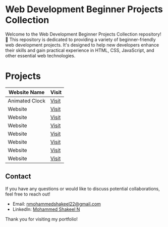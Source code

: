 Web Development Beginner Projects Collection
=====================================================

Welcome to the Web Development Beginner Projects Collection repository! 🎉 This repository is dedicated to providing a variety of beginner-friendly web development projects. It's designed to help new developers enhance their skills and gain practical experience in HTML, CSS, JavaScript, and other essential web technologies.

# Projects

| Website Name     | Visit                   |
|------------------|------------------------|
| Animated Clock  | [Visit](https://shakeel-storage.github.io/Animate_Clock/) |
| Website   | [Visit]([https://www.example2.com](https://shakeel-storage.github.io/API_github/)) |
| Website   | [Visit]([https://www.example2.com](https://shakeel-storage.github.io/Ball_Game/)) |
| Website   | [Visit]([https://www.example2.com](https://shakeel-storage.github.io/Black_VPN/)) |
| Website   | [Visit]([https://www.example2.com](https://shakeel-storage.github.io/Calculator/)) |
| Website   | [Visit]([https://www.example2.com](https://shakeel-storage.github.io/DiscschedulingAlgorithm/)) |
| Website   | [Visit](https://www.example2.com) |
| Website   | [Visit](https://www.example2.com) |


## Contact

If you have any questions or would like to discuss potential collaborations, feel free to reach out!

- Email: [nmohammedshakeel22@gmail.com](mailto:nmohammedshakeel22@gmail.com)
- LinkedIn: [Mohammed Shakeel N](www.linkedin.com/in/nmdshakeel)

Thank you for visiting my portfolio!
